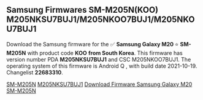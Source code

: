 <h2>Samsung Firmwares SM-M205N(KOO) M205NKSU7BUJ1/M205NKOO7BUJ1/M205NKOU7BUJ1</h2>
Download the Samsung firmware for the ✅ <strong>Samsung Galaxy M20 </strong> ⭐ <strong>SM-M205N</strong> with product code <strong>KOO</strong> <strong> from South Korea</strong>. This firmware has version number PDA <strong>M205NKSU7BUJ1</strong> and CSC M205NKOO7BUJ1. The operating system of this firmware is Android Q , with build date 2021-10-19. Changelist <strong>22683310</strong>.


[SM-M205N](https://samfirm.shop/samsung/model/SM-M205N)
[M205NKSU7BUJ1](https://samfirm.shop/samsung/pda/M205NKSU7BUJ1)
[Download Firmware Samsung Galaxy M20 SM-M205N](https://samfirm.shop/samsung/firmware/465966)
